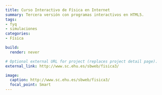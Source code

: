 ```yaml
---
title: Curso Interactivo de Física en Internet
summary: Tercera versión con programas interactivos en HTML5.
tags:
- fyq
- simulaciones
categories:
- Física

build:
  render: never

# Optional external URL for project (replaces project detail page).
external_link: http://www.sc.ehu.es/sbweb/fisica3/

image:
  caption: http://www.sc.ehu.es/sbweb/fisica3/
  focal_point: Smart
---
```

